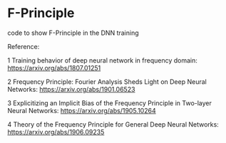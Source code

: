 # F-Principle
code to show F-Principle in the DNN training

Reference: 

1 Training behavior of deep neural network in frequency domain: https://arxiv.org/abs/1807.01251 

2 Frequency Principle: Fourier Analysis Sheds Light on Deep Neural Networks: https://arxiv.org/abs/1901.06523

3 Explicitizing an Implicit Bias of the Frequency Principle in Two-layer Neural Networks: https://arxiv.org/abs/1905.10264

4 Theory of the Frequency Principle for General Deep Neural Networks: https://arxiv.org/abs/1906.09235
